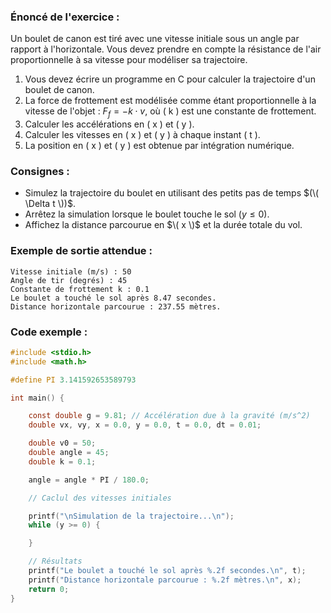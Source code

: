 ### Énoncé de l'exercice :
Un boulet de canon est tiré avec une vitesse initiale sous un angle par rapport à l'horizontale.
Vous devez prendre en compte la résistance de l'air proportionnelle à sa vitesse pour modéliser sa trajectoire.

1. Vous devez écrire un programme en C pour calculer la trajectoire d'un boulet de canon.
2. La force de frottement est modélisée comme étant proportionnelle à la vitesse de l'objet : $`F_f = -k \cdot v`$, où ( k ) est une constante de frottement.
3. Calculer les accélérations en \( x \) et \( y \).
4. Calculer les vitesses en \( x \) et \( y \) à chaque instant \( t \).
5. La position en \( x \) et \( y \) est obtenue par intégration numérique.

### Consignes :
- Simulez la trajectoire du boulet en utilisant des petits pas de temps $(\( \Delta t \))$.
- Arrêtez la simulation lorsque le boulet touche le sol $( y \leq 0 )$.
- Affichez la distance parcourue en $\( x \)$ et la durée totale du vol.

### Exemple de sortie attendue :
```
Vitesse initiale (m/s) : 50
Angle de tir (degrés) : 45
Constante de frottement k : 0.1
Le boulet a touché le sol après 8.47 secondes.
Distance horizontale parcourue : 237.55 mètres.
```

### Code exemple :
```c
#include <stdio.h>
#include <math.h>

#define PI 3.141592653589793

int main() {

    const double g = 9.81; // Accélération due à la gravité (m/s^2)    
    double vx, vy, x = 0.0, y = 0.0, t = 0.0, dt = 0.01;

    double v0 = 50;
    double angle = 45;
    double k = 0.1;

    angle = angle * PI / 180.0;

    // Caclul des vitesses initiales

    printf("\nSimulation de la trajectoire...\n");
    while (y >= 0) {

    }

    // Résultats
    printf("Le boulet a touché le sol après %.2f secondes.\n", t);
    printf("Distance horizontale parcourue : %.2f mètres.\n", x);
    return 0;
}
```
